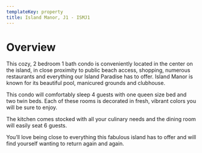 ```yaml
---
templateKey: property
title: Island Manor, J1 - ISMJ1
---
```

# Overview

This cozy, 2 bedroom 1 bath condo is conveniently located in the center on the island, in close proximity to public beach access, shopping, numerous restaurants and everything our Island Paradise has to offer. Island Manor is known for its beautiful pool, manicured grounds and clubhouse.

This condo will comfortably sleep 4 guests with one queen size bed and two twin beds. Each of these rooms is decorated in fresh, vibrant colors you will be sure to enjoy.

The kitchen comes stocked with all your culinary needs and the dining room will easily seat 6 guests.

You’ll love being close to everything this fabulous island has to offer and will find yourself wanting to return again and again.
